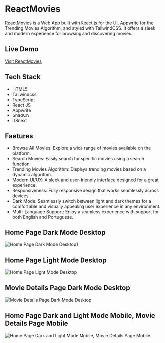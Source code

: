 # ReactMovies
 ReactMovies is a Web App built with React.js for the UI, Appwrite for the Trending Movies Algorithm, and styled with TailwindCSS. It offers a sleek and modern experience for browsing and discovering movies.

## Live Demo
[Visit ReactMovies](https://twicke.github.io/ReactMovies/)

## Tech Stack
- HTML5
- Tailwindcss
- TypeScript
- React JS
- Appwrite
- ShadCN
- i18next

## Faetures
 - Browse All Movies: Explore a wide range of movies available on the platform.
 - Search Movies: Easily search for specific movies using a search function.
 - Trending Movies Algorithm: Displays trending movies based on a dynamic algorithm.
 - Modern UI/UX: A sleek and user-friendly interface designed for a great experience.
 - Responsiveness: Fully responsive design that works seamlessly across devices.
 - Dark Mode: Seamlessly switch between light and dark themes for a comfortable and visually appealing user experience in any environment.
 - Multi-Language Support: Enjoy a seamless experience with support for both English and Portuguese.

## Home Page Dark Mode Desktop
![Home Page Dark Mode Desktop1](https://github.com/user-attachments/assets/09042104-616d-4094-b870-2feea7cdab92)

## Home Page Light Mode Desktop
![Home Page Light Mode Desktop](https://github.com/user-attachments/assets/b871575c-cffc-470a-9720-0d887682e229)

## Movie Details Page Dark Mode Desktop
![Movie Details Page Dark Mode Desktop](https://github.com/user-attachments/assets/5b6d2d44-3efa-42f3-9666-9c36269e60cb)

## Home Page Dark and Light Mode Mobile, Movie Details Page Mobile
![Home Page Dark and Light Mode Mobile, Movie Details Page Mobile](https://github.com/user-attachments/assets/526d2725-9902-4986-b028-a3a30876da94)

